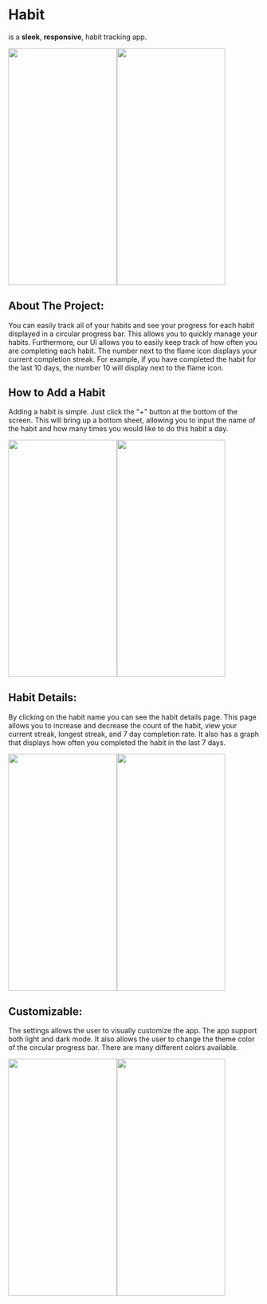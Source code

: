 # Habit
is a **sleek**, **responsive**, habit tracking app.

<img src="https://user-images.githubusercontent.com/79227874/190933527-624c951d-dc50-4a7b-a536-987ca0c7211a.png" width="217.5" height="474.75"><img src=https://user-images.githubusercontent.com/79227874/190933102-c942e21c-7d9b-421e-bea4-3a165263c021.png width="217.5" height="474.75">


**About The Project:**
-----------------------------------


You can easily track all of your habits and see your progress for each habit displayed in a circular progress bar. This allows you to quickly manage your habits. Furthermore, our UI allows you to easily keep track of how often you are completing each habit. The number next to the flame icon displays your current completion streak. For example, if you have completed the habit for the last 10 days, the number 10 will display next to the flame icon.

**How to Add a Habit**
-----------------------------------

Adding a habit is simple. Just click the "+" button at the bottom of the screen. This will bring up a bottom sheet, allowing you to input the name of the habit and how many times you would like to do this habit a day. 

<img src="https://user-images.githubusercontent.com/79227874/190934511-e34798fe-63f4-4b7e-9315-258c2e2883de.png" width="217.5" height="474.75"><img src="https://user-images.githubusercontent.com/79227874/190934520-3b72d327-f69a-4947-b68b-c67d2096294a.png" width="217.5" height="474.75">


**Habit Details:**
-----------------------------------

By clicking on the habit name you can see the habit details page. This page allows you to increase and decrease the count of the habit, view your current streak, longest streak, and 7 day completion rate. It also has a graph that displays how often you completed the habit in the last 7 days.

<img src="https://user-images.githubusercontent.com/79227874/190933754-64b72554-054c-492b-ba1c-008479a8bc23.png" width="217.5" height="474.75"><img src="https://user-images.githubusercontent.com/79227874/190933743-e433a2f2-c6e3-4998-ae07-b33204099f21.png" width="217.5" height="474.75">




**Customizable:**
-----------------------------------


The settings allows the user to visually customize the app. The app support both light and dark mode. It also allows the user to change the theme color of the circular progress bar. There are many different colors available.

<img src="https://user-images.githubusercontent.com/79227874/190933671-1e3b5017-c235-41a8-bf73-bf875cc2ced6.png" width="217.5" height="474.75"><img src="https://user-images.githubusercontent.com/79227874/190933667-b0979853-527e-4280-8e42-da65c758c91b.png" width="217.5" height="474.75">
